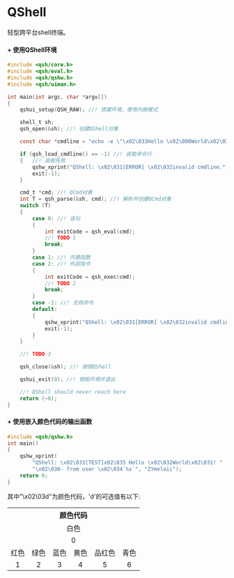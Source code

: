 # QShell
轻型跨平台shell终端。

#### + 使用QShell环境
```c
#include <qsh/core.h>
#include <qsh/eval.h>
#include <qsh/qshw.h>
#include <qsh/uiman.h>

int main(int argc, char *argv[])
{
    qshui_setup(QSH_RAW); //! 搭建环境，使用内嵌模式

    shell_t sh;
    qsh_open(&sh); //! 创建QShell对象

    const char *cmdline = "echo -e \"\x02\033Hello \x02\000World\x02\031!\"";

    if (qsh_load_cmdline() == -1) //! 装载命令行
    {   //! 装载失败
        qshw_xprint("QShell: \x02\031[ERROR] \x02\032invalid cmdline.");
        exit(-1);
    }

    cmd_t *cmd; //! QCmd对象
    int T = qsh_parse(&sh, cmd); //! 解析并创建QCmd对象
    switch (T)
    {
        case 0: //! 语句
        {
            int exitCode = qsh_eval(cmd);
            //! TODO 1
            break;
        }
        case 1: //! 内建函数
        case 2: //! 外部指令
        {
            int exitCode = qsh_exec(cmd);
            //! TODO 2
            break;
        }
        case -1: //! 无效命令
        default:
        {
            qshw_xprint("QShell: \x02\031[ERROR] \x02\032invalid cmdline.");
            exit(-1);
        }
    }

    //! TODO 3

    qsh_close(&sh); //! 销毁QShell

    qshui_exit(0); //! 销毁环境并退出

    //! QShell should never reach here
    return (~0);
}
```

#### + 使用嵌入颜色代码的输出函数
```c
#include <qsh/qshw.h>
int main()
{
    qshw_xprint(
        "QShell: \x02\033[TEST]x02\035 Hello \x02\032World\x02\031! "
        "\x02\030- from user \x02\034`%s`", "ZYmelaii");
    return 0;
}
```
其中"\x02\03d"为颜色代码，'d'的可选值有以下:

<table align="center" height="200">
    <tr>
        <th colspan="6">颜色代码</th>
    </tr>
    <tr>
        <td colspan="6" align="center">白色</td>
    </tr>
    <tr>
        <td colspan="6" align="center">0</td>
    </tr>
    <tr>
        <td align="center">红色</td>
        <td align="center">绿色</td>
        <td align="center">蓝色</td>
        <td align="center">黄色</td>
        <td align="center">品红色</td>
        <td align="center">青色</td>
    <tr>
    <tr>
        <td align="center">1</td>
        <td align="center">2</td>
        <td align="center">3</td>
        <td align="center">4</td>
        <td align="center">5</td>
        <td align="center">6</td>
    <tr>
</table>
